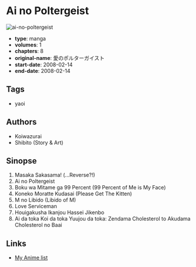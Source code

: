 # Ai no Poltergeist

![ai-no-poltergeist](https://cdn.myanimelist.net/images/manga/1/118581.jpg)

-   **type**: manga
-   **volumes**: 1
-   **chapters**: 8
-   **original-name**: 愛のポルターガイスト
-   **start-date**: 2008-02-14
-   **end-date**: 2008-02-14

## Tags

-   yaoi

## Authors

-   Koiwazurai
-   Shibito (Story & Art)

## Sinopse

1. Masaka Sakasama! (...Reverse?!)
2. Ai no Poltergeist
3. Boku wa Mitame ga 99 Percent (99 Percent of Me is My Face)
4. Koneko Moratte Kudasai (Please Get The Kitten)
5. M no Libido (Libido of M)
6. Love Serviceman
7. Houigakusha Ikanjou Hassei Jikenbo
8. Ai da toka Koi da toka Yuujou da toka: Zendama Cholesterol to Akudama Cholesterol no Baai

## Links

-   [My Anime list](https://myanimelist.net/manga/69319/Ai_no_Poltergeist)
